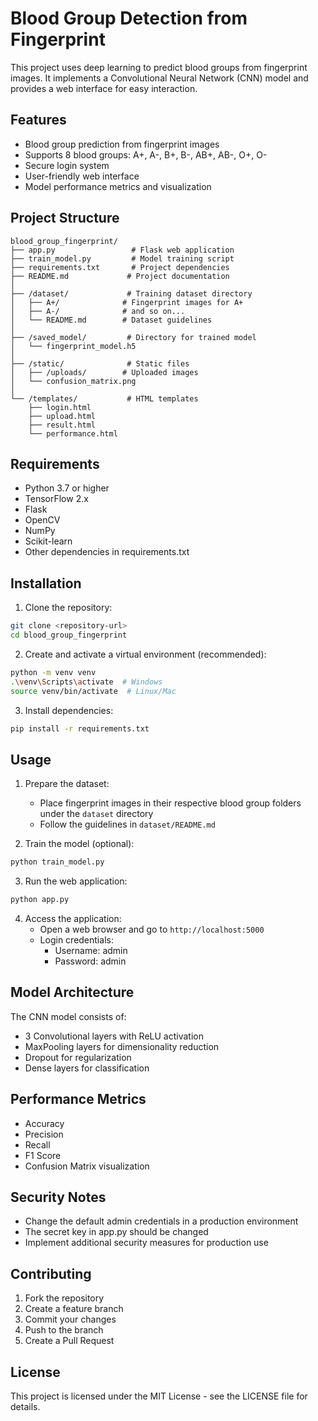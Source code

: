 # Blood Group Detection from Fingerprint

This project uses deep learning to predict blood groups from fingerprint images. It implements a Convolutional Neural Network (CNN) model and provides a web interface for easy interaction.

## Features

- Blood group prediction from fingerprint images
- Supports 8 blood groups: A+, A-, B+, B-, AB+, AB-, O+, O-
- Secure login system
- User-friendly web interface
- Model performance metrics and visualization

## Project Structure

```
blood_group_fingerprint/
├── app.py                 # Flask web application
├── train_model.py         # Model training script
├── requirements.txt       # Project dependencies
├── README.md             # Project documentation
│
├── /dataset/             # Training dataset directory
│   ├── A+/              # Fingerprint images for A+
│   ├── A-/              # and so on...
│   └── README.md        # Dataset guidelines
│
├── /saved_model/         # Directory for trained model
│   └── fingerprint_model.h5
│
├── /static/              # Static files
│   ├── /uploads/        # Uploaded images
│   └── confusion_matrix.png
│
└── /templates/           # HTML templates
    ├── login.html
    ├── upload.html
    ├── result.html
    └── performance.html
```

## Requirements

- Python 3.7 or higher
- TensorFlow 2.x
- Flask
- OpenCV
- NumPy
- Scikit-learn
- Other dependencies in requirements.txt

## Installation

1. Clone the repository:
```bash
git clone <repository-url>
cd blood_group_fingerprint
```

2. Create and activate a virtual environment (recommended):
```bash
python -m venv venv
.\venv\Scripts\activate  # Windows
source venv/bin/activate  # Linux/Mac
```

3. Install dependencies:
```bash
pip install -r requirements.txt
```

## Usage

1. Prepare the dataset:
   - Place fingerprint images in their respective blood group folders under the `dataset` directory
   - Follow the guidelines in `dataset/README.md`

2. Train the model (optional):
```bash
python train_model.py
```

3. Run the web application:
```bash
python app.py
```

4. Access the application:
   - Open a web browser and go to `http://localhost:5000`
   - Login credentials:
     - Username: admin
     - Password: admin

## Model Architecture

The CNN model consists of:
- 3 Convolutional layers with ReLU activation
- MaxPooling layers for dimensionality reduction
- Dropout for regularization
- Dense layers for classification

## Performance Metrics

- Accuracy
- Precision
- Recall
- F1 Score
- Confusion Matrix visualization

## Security Notes

- Change the default admin credentials in a production environment
- The secret key in app.py should be changed
- Implement additional security measures for production use

## Contributing

1. Fork the repository
2. Create a feature branch
3. Commit your changes
4. Push to the branch
5. Create a Pull Request

## License

This project is licensed under the MIT License - see the LICENSE file for details.